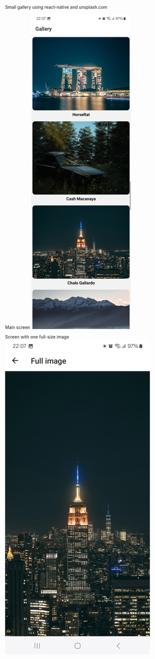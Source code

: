 Small gallery using react-native and unsplash.com

Main screen
![Screen](assets/main.jpg)

Screen with one full-size image
![Screen](assets/individual.jpg)

